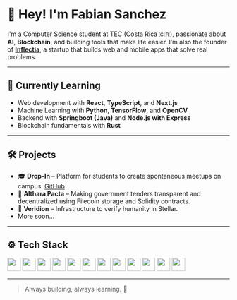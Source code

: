 # 👋 Hey! I'm Fabian Sanchez

I'm a Computer Science student at TEC (Costa Rica 🇨🇷), passionate about **AI**, **Blockchain**, and building tools that make life easier. I’m also the founder of [**Inflectia**](https://github.com/Inflectia), a startup that builds web and mobile apps that solve real problems.

---

## 🧠 Currently Learning

- Web development with **React**, **TypeScript**, and **Next.js**
- Machine Learning with **Python**, **TensorFlow**, and **OpenCV**
- Backend with **Springboot (Java)** and **Node.js with Express**
- Blockchain fundamentals with **Rust**

---

## 🛠️ Projects

- 🎓 **Drop-In** – Platform for students to create spontaneous meetups on campus. [GitHub](https://github.com/FabianSanchezD/dropin)
- 📕 **Althara Pacta** – Making government tenders transparent and decentralized using Filecoin storage and Solidity contracts.
- 🧠 **Veridion** – Infrastructure to verify humanity in Stellar.
- More soon...

---

## ⚙️ Tech Stack

<p>
  <img src="https://cdn.jsdelivr.net/gh/devicons/devicon/icons/python/python-original.svg" height="30"/>
  <img src="https://cdn.jsdelivr.net/gh/devicons/devicon/icons/typescript/typescript-original.svg" height="30"/>
  <img src="https://cdn.jsdelivr.net/gh/devicons/devicon/icons/javascript/javascript-original.svg" height="30"/>
  <img src="https://cdn.jsdelivr.net/gh/devicons/devicon/icons/react/react-original.svg" height="30"/>
  <img src="https://cdn.jsdelivr.net/gh/devicons/devicon/icons/nextjs/nextjs-original.svg" height="30"/>
  <img src="https://github.com/user-attachments/assets/4e086cf3-0fc0-4f1e-8a4b-5212b36e6561" height='30' />
  <img src="https://github.com/user-attachments/assets/0c9b52e7-4c8f-43bd-a7f6-ba00ac2bfd90" height='30' />
  <img src="https://cdn.jsdelivr.net/gh/devicons/devicon/icons/html5/html5-original.svg" height="30"/>
  <img src="https://cdn.jsdelivr.net/gh/devicons/devicon/icons/css3/css3-original.svg" height="30"/>
  <img src="https://cdn.jsdelivr.net/gh/devicons/devicon/icons/git/git-original.svg" height="30"/>
  <img src="https://cdn.jsdelivr.net/gh/devicons/devicon/icons/github/github-original.svg" height="30"/>
  <img src="https://raw.githubusercontent.com/marwin1991/profile-technology-icons/main/icons/supabase.png" height="30"/>
</p>

---

> Always building, always learning. 🚀

